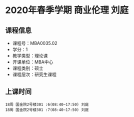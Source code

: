 # 2020年春季学期 商业伦理 刘庭






## 课程信息

- 课程号：MBA0035.02
- 学分：1
- 教学类型：理论课
- 开课单位：MBA中心
- 课程类别：硕士
- 课程层次：研究生课程

## 上课时间

```
18周 国金院2号楼301 :6(08:40~17:50) 刘庭
18周 国金院2号楼301 :7(08:40~17:50) 刘庭
```

